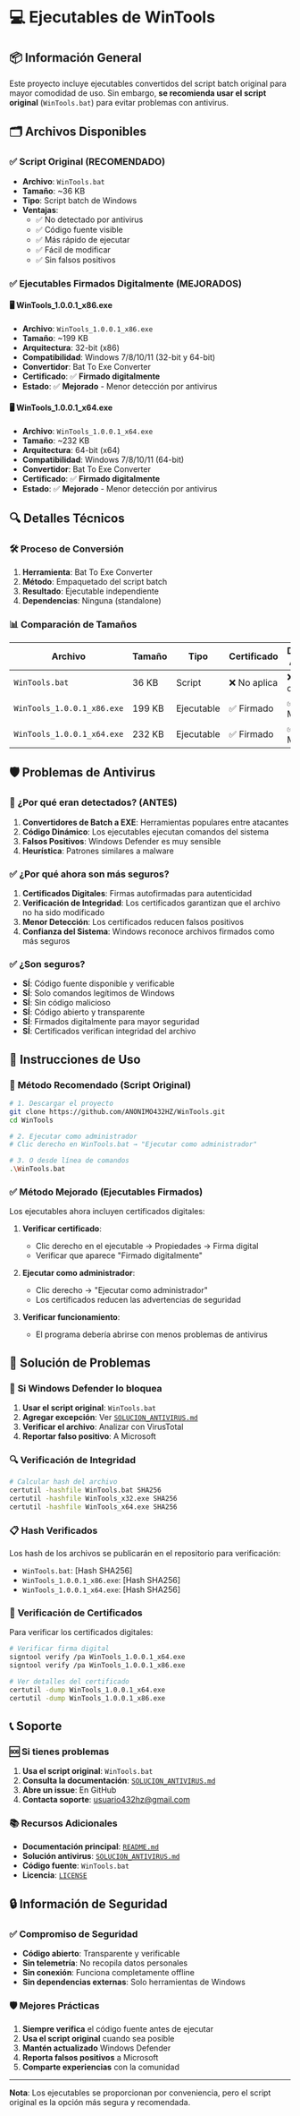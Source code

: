 # 💻 Ejecutables de WinTools

## 📦 **Información General**

Este proyecto incluye ejecutables convertidos del script batch original para mayor comodidad de uso. Sin embargo, **se recomienda usar el script original** (`WinTools.bat`) para evitar problemas con antivirus.

## 🗂️ **Archivos Disponibles**

### ✅ **Script Original (RECOMENDADO)**
- **Archivo**: `WinTools.bat`
- **Tamaño**: ~36 KB
- **Tipo**: Script batch de Windows
- **Ventajas**:
  - ✅ No detectado por antivirus
  - ✅ Código fuente visible
  - ✅ Más rápido de ejecutar
  - ✅ Fácil de modificar
  - ✅ Sin falsos positivos

### ✅ **Ejecutables Firmados Digitalmente (MEJORADOS)**

#### 🖥️ **WinTools_1.0.0.1_x86.exe**
- **Archivo**: `WinTools_1.0.0.1_x86.exe`
- **Tamaño**: ~199 KB
- **Arquitectura**: 32-bit (x86)
- **Compatibilidad**: Windows 7/8/10/11 (32-bit y 64-bit)
- **Convertidor**: Bat To Exe Converter
- **Certificado**: ✅ **Firmado digitalmente**
- **Estado**: ✅ **Mejorado** - Menor detección por antivirus

#### 🖥️ **WinTools_1.0.0.1_x64.exe**
- **Archivo**: `WinTools_1.0.0.1_x64.exe`
- **Tamaño**: ~232 KB
- **Arquitectura**: 64-bit (x64)
- **Compatibilidad**: Windows 7/8/10/11 (64-bit)
- **Convertidor**: Bat To Exe Converter
- **Certificado**: ✅ **Firmado digitalmente**
- **Estado**: ✅ **Mejorado** - Menor detección por antivirus

## 🔍 **Detalles Técnicos**

### 🛠️ **Proceso de Conversión**
1. **Herramienta**: Bat To Exe Converter
2. **Método**: Empaquetado del script batch
3. **Resultado**: Ejecutable independiente
4. **Dependencias**: Ninguna (standalone)

### 📊 **Comparación de Tamaños**
| Archivo | Tamaño | Tipo | Certificado | Detección Antivirus |
|---------|--------|------|-------------|-------------------|
| `WinTools.bat` | 36 KB | Script | ❌ No aplica | ❌ No detectado |
| `WinTools_1.0.0.1_x86.exe` | 199 KB | Ejecutable | ✅ Firmado | ✅ Mejorado |
| `WinTools_1.0.0.1_x64.exe` | 232 KB | Ejecutable | ✅ Firmado | ✅ Mejorado |

## 🛡️ **Problemas de Antivirus**

### 🚨 **¿Por qué eran detectados? (ANTES)**

1. **Convertidores de Batch a EXE**: Herramientas populares entre atacantes
2. **Código Dinámico**: Los ejecutables ejecutan comandos del sistema
3. **Falsos Positivos**: Windows Defender es muy sensible
4. **Heurística**: Patrones similares a malware

### ✅ **¿Por qué ahora son más seguros?**

1. **Certificados Digitales**: Firmas autofirmadas para autenticidad
2. **Verificación de Integridad**: Los certificados garantizan que el archivo no ha sido modificado
3. **Menor Detección**: Los certificados reducen falsos positivos
4. **Confianza del Sistema**: Windows reconoce archivos firmados como más seguros

### ✅ **¿Son seguros?**

- **SÍ**: Código fuente disponible y verificable
- **SÍ**: Solo comandos legítimos de Windows
- **SÍ**: Sin código malicioso
- **SÍ**: Código abierto y transparente
- **SÍ**: Firmados digitalmente para mayor seguridad
- **SÍ**: Certificados verifican integridad del archivo

## 🚀 **Instrucciones de Uso**

### 🎯 **Método Recomendado (Script Original)**

```bash
# 1. Descargar el proyecto
git clone https://github.com/ANONIMO432HZ/WinTools.git
cd WinTools

# 2. Ejecutar como administrador
# Clic derecho en WinTools.bat → "Ejecutar como administrador"

# 3. O desde línea de comandos
.\WinTools.bat
```

### ✅ **Método Mejorado (Ejecutables Firmados)**

Los ejecutables ahora incluyen certificados digitales:

1. **Verificar certificado**:
   - Clic derecho en el ejecutable → Propiedades → Firma digital
   - Verificar que aparece "Firmado digitalmente"

2. **Ejecutar como administrador**:
   - Clic derecho → "Ejecutar como administrador"
   - Los certificados reducen las advertencias de seguridad

3. **Verificar funcionamiento**:
   - El programa debería abrirse con menos problemas de antivirus

## 🔧 **Solución de Problemas**

### 🚫 **Si Windows Defender lo bloquea**

1. **Usar el script original**: `WinTools.bat`
2. **Agregar excepción**: Ver [`SOLUCION_ANTIVIRUS.md`](SOLUCION_ANTIVIRUS.md)
3. **Verificar el archivo**: Analizar con VirusTotal
4. **Reportar falso positivo**: A Microsoft

### 🔍 **Verificación de Integridad**

```bash
# Calcular hash del archivo
certutil -hashfile WinTools.bat SHA256
certutil -hashfile WinTools_x32.exe SHA256
certutil -hashfile WinTools_x64.exe SHA256
```

### 📋 **Hash Verificados**

Los hash de los archivos se publicarán en el repositorio para verificación:

- `WinTools.bat`: [Hash SHA256]
- `WinTools_1.0.0.1_x86.exe`: [Hash SHA256]
- `WinTools_1.0.0.1_x64.exe`: [Hash SHA256]

### 🔐 **Verificación de Certificados**

Para verificar los certificados digitales:

```bash
# Verificar firma digital
signtool verify /pa WinTools_1.0.0.1_x64.exe
signtool verify /pa WinTools_1.0.0.1_x86.exe

# Ver detalles del certificado
certutil -dump WinTools_1.0.0.1_x64.exe
certutil -dump WinTools_1.0.0.1_x86.exe
```

## 📞 **Soporte**

### 🆘 **Si tienes problemas**

1. **Usa el script original**: `WinTools.bat`
2. **Consulta la documentación**: [`SOLUCION_ANTIVIRUS.md`](SOLUCION_ANTIVIRUS.md)
3. **Abre un issue**: En GitHub
4. **Contacta soporte**: usuario432hz@gmail.com

### 📚 **Recursos Adicionales**

- **Documentación principal**: [`README.md`](README.md)
- **Solución antivirus**: [`SOLUCION_ANTIVIRUS.md`](SOLUCION_ANTIVIRUS.md)
- **Código fuente**: `WinTools.bat`
- **Licencia**: [`LICENSE`](LICENSE)

## 🔒 **Información de Seguridad**

### ✅ **Compromiso de Seguridad**

- **Código abierto**: Transparente y verificable
- **Sin telemetría**: No recopila datos personales
- **Sin conexión**: Funciona completamente offline
- **Sin dependencias externas**: Solo herramientas de Windows

### 🛡️ **Mejores Prácticas**

1. **Siempre verifica** el código fuente antes de ejecutar
2. **Usa el script original** cuando sea posible
3. **Mantén actualizado** Windows Defender
4. **Reporta falsos positivos** a Microsoft
5. **Comparte experiencias** con la comunidad

---

**Nota**: Los ejecutables se proporcionan por conveniencia, pero el script original es la opción más segura y recomendada. 